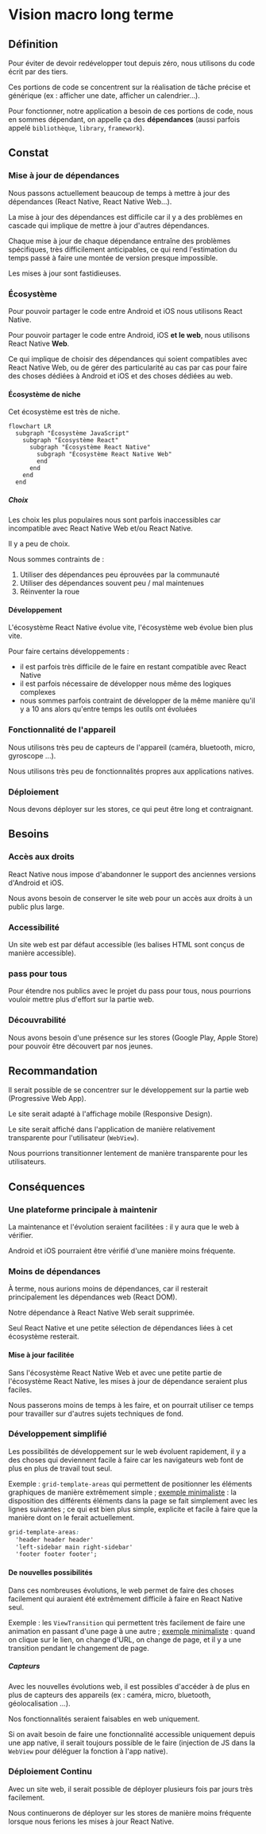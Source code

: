 # Vision macro long terme

## Définition

Pour éviter de devoir redévelopper tout depuis zéro, nous utilisons du code écrit par des tiers.

Ces portions de code se concentrent sur la réalisation de tâche précise et générique (ex : afficher une date, afficher un calendrier...).

Pour fonctionner, notre application a besoin de ces portions de code, nous en sommes dépendant, on appelle ça des **dépendances** (aussi parfois appelé `bibliothèque`, `library`, `framework`).

## Constat

### Mise à jour de dépendances

Nous passons actuellement beaucoup de temps à mettre à jour des dépendances (React Native, React Native Web...).

La mise à jour des dépendances est difficile car il y a des problèmes en cascade qui implique de mettre à jour d'autres dépendances.

Chaque mise à jour de chaque dépendance entraîne des problèmes spécifiques, très difficilement anticipables, ce qui rend l'estimation du temps passé à faire une montée de version presque impossible.

Les mises à jour sont fastidieuses.

### Écosystème

Pour pouvoir partager le code entre Android et iOS nous utilisons React Native.

Pour pouvoir partager le code entre Android, iOS **et le web**, nous utilisons React Native **Web**.

Ce qui implique de choisir des dépendances qui soient compatibles avec React Native Web, ou de gérer des particularité au cas par cas pour faire des choses dédiées à Android et iOS et des choses dédiées au web.

#### Écosystème de niche

Cet écosystème est très de niche.

```mermaid
flowchart LR
  subgraph "Écosystème JavaScript"
    subgraph "Écosystème React"
      subgraph "Écosystème React Native"
        subgraph "Écosystème React Native Web"
        end
      end
    end
  end
```

##### Choix

Les choix les plus populaires nous sont parfois inaccessibles car incompatible avec React Native Web et/ou React Native.

Il y a peu de choix.

Nous sommes contraints de :

1. Utiliser des dépendances peu éprouvées par la communauté
1. Utiliser des dépendances souvent peu / mal maintenues
1. Réinventer la roue

#### Développement

L'écosystème React Native évolue vite, l'écosystème web évolue bien plus vite.

Pour faire certains développements :

- il est parfois très difficile de le faire en restant compatible avec React Native
- il est parfois nécessaire de développer nous même des logiques complexes
- nous sommes parfois contraint de développer de la même manière qu'il y a 10 ans alors qu'entre temps les outils ont évoluées

### Fonctionnalité de l'appareil

Nous utilisons très peu de capteurs de l'appareil (caméra, bluetooth, micro, gyroscope ...).

Nous utilisons très peu de fonctionnalités propres aux applications natives.

### Déploiement

Nous devons déployer sur les stores, ce qui peut être long et contraignant.

## Besoins

### Accès aux droits

React Native nous impose d'abandonner le support des anciennes versions d'Android et iOS.

Nous avons besoin de conserver le site web pour un accès aux droits à un public plus large.

### Accessibilité

Un site web est par défaut accessible (les balises HTML sont conçus de manière accessible).

### pass pour tous

Pour étendre nos publics avec le projet du pass pour tous, nous pourrions vouloir mettre plus d'effort sur la partie web.

### Découvrabilité

Nous avons besoin d'une présence sur les stores (Google Play, Apple Store) pour pouvoir être découvert par nos jeunes.

## Recommandation

Il serait possible de se concentrer sur le développement sur la partie web (Progressive Web App).

Le site serait adapté à l'affichage mobile (Responsive Design).

Le site serait affiché dans l'application de manière relativement transparente pour l'utilisateur (`WebView`).

Nous pourrions transitionner lentement de manière transparente pour les utilisateurs.

## Conséquences

### Une plateforme principale à maintenir

La maintenance et l'évolution seraient facilitées : il y aura que le web à vérifier.

Android et iOS pourraient être vérifié d'une manière moins fréquente.

### Moins de dépendances

À terme, nous aurions moins de dépendances, car il resterait principalement les dépendances web (React DOM).

Notre dépendance à React Native Web serait supprimée.

Seul React Native et une petite sélection de dépendances liées à cet écosystème resterait.

#### Mise à jour facilitée

Sans l'écosystème React Native Web et avec une petite partie de l'écosystème React Native, les mises à jour de dépendance seraient plus faciles.

Nous passerons moins de temps à les faire, et on pourrait utiliser ce temps pour travailler sur d'autres sujets techniques de fond.

### Développement simplifié

Les possibilités de développement sur le web évoluent rapidement, il y a des choses qui deviennent facile à faire car les navigateurs web font de plus en plus de travail tout seul.

Exemple : `grid-template-areas` qui permettent de positionner les éléments graphiques de manière extrêmement simple ;
[exemple minimaliste](https://codepen.io/seyedi/full/bGoZjzX) : la disposition des différents éléments dans la page se fait simplement avec les lignes suivantes ; ce qui est bien plus simple, explicite et facile à faire que la manière dont on le ferait actuellement.

```css
grid-template-areas:
  'header header header'
  'left-sidebar main right-sidebar'
  'footer footer footer';
```

#### De nouvelles possibilités

Dans ces nombreuses évolutions, le web permet de faire des choses facilement qui auraient été extrêmement difficile à faire en React Native seul.

Exemple : les `ViewTransition` qui permettent très facilement de faire une animation en passant d'une page à une autre ;
[exemple minimaliste](https://http203-playlist.netlify.app/) : quand on clique sur le lien, on change d'URL, on change de page, et il y a une transition pendant le changement de page.

##### Capteurs

Avec les nouvelles évolutions web, il est possibles d'accéder à de plus en plus de capteurs des appareils (ex : caméra, micro, bluetooth, géolocalisation ...).

Nos fonctionnalités seraient faisables en web uniquement.

Si on avait besoin de faire une fonctionnalité accessible uniquement depuis une app native, il serait toujours possible de le faire (injection de JS dans la `WebView` pour déléguer la fonction à l'app native).

### Déploiement Continu

Avec un site web, il serait possible de déployer plusieurs fois par jours très facilement.

Nous continuerons de déployer sur les stores de manière moins fréquente lorsque nous ferions les mises à jour React Native.

